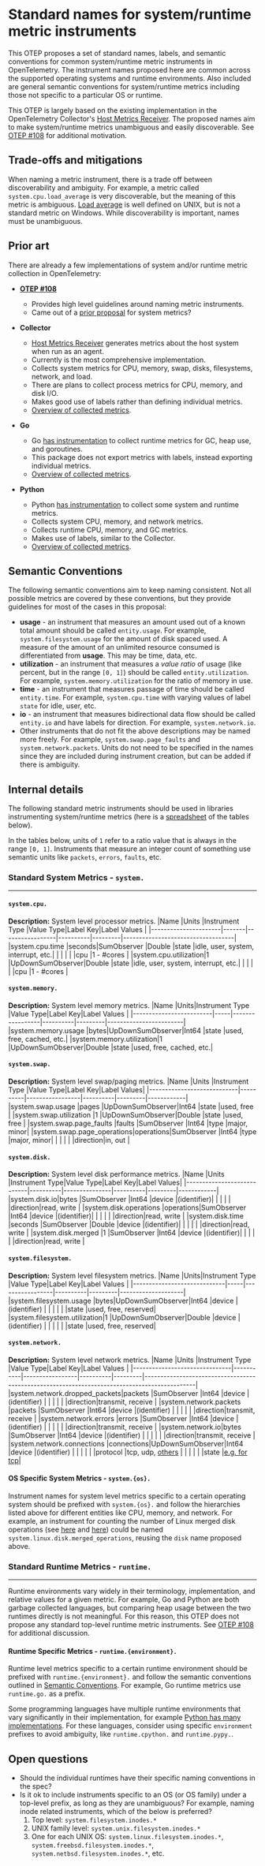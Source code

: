 # Standard names for system/runtime metric instruments

This OTEP proposes a set of standard names, labels, and semantic conventions for common system/runtime metric instruments in OpenTelemetry. The instrument names proposed here are common across the supported operating systems and runtime environments. Also included are general semantic conventions for system/runtime metrics including those not specific to a particular OS or runtime.

This OTEP is largely based on the existing implementation in the OpenTelemetry Collector's [Host Metrics Receiver](https://github.com/open-telemetry/opentelemetry-collector/tree/1ad767e62f3dff6f62f32c7360b6fefe0fbf32ff/receiver/hostmetricsreceiver). The proposed names aim to make system/runtime metrics unambiguous and easily discoverable. See [OTEP #108](https://github.com/open-telemetry/oteps/pull/108/files) for additional motivation.

## Trade-offs and mitigations

When naming a metric instrument, there is a trade off between discoverability and ambiguity. For example, a metric called `system.cpu.load_average` is very discoverable, but the meaning of this metric is ambiguous. [Load average](https://en.wikipedia.org/wiki/Load_(computing)) is well defined on UNIX, but is not a standard metric on Windows. While discoverability is important, names must be unambiguous.

## Prior art

There are already a few implementations of system and/or runtime metric collection in OpenTelemetry:

- **[OTEP #108](https://github.com/open-telemetry/oteps/pull/108/files)**
  * Provides high level guidelines around naming metric instruments.
  * Came out of a [prior proposal](https://docs.google.com/spreadsheets/d/1WlStcUe2eQoN1y_UF7TOd6Sw7aV_U0lFcLk5kBNxPsY/edit#gid=0) for system metrics?
- **Collector**
  * [Host Metrics Receiver](https://github.com/open-telemetry/opentelemetry-collector/tree/1ad767e62f3dff6f62f32c7360b6fefe0fbf32ff/receiver/hostmetricsreceiver) generates metrics about the host system when run as an agent.
  * Currently is the most comprehensive implementation.
  * Collects system metrics for CPU, memory, swap, disks, filesystems, network, and load.
  * There are plans to collect process metrics for CPU, memory, and disk I/O.
  * Makes good use of labels rather than defining individual metrics.
  * [Overview of collected metrics](https://docs.google.com/spreadsheets/d/11qSmzD9e7PnzaJPYRFdkkKbjTLrAKmvyQpjBjpJsR2s).

- **Go**
  * Go [has instrumentation](https://github.com/open-telemetry/opentelemetry-go-contrib/tree/master/instrumentation/runtime) to collect runtime metrics for GC, heap use, and goroutines.
  * This package does not export metrics with labels, instead exporting individual metrics.
  * [Overview of collected metrics](https://docs.google.com/spreadsheets/d/1r50cC9ass0A8SZIg2ZpLdvZf6HmQJsUSXFOu-rl4yaY/edit#gid=0).
- **Python**
  * Python [has instrumentation](https://github.com/open-telemetry/opentelemetry-python/tree/master/ext/opentelemetry-ext-system-metrics) to collect some system and runtime metrics.
  * Collects system CPU, memory, and network metrics.
  * Collects runtime CPU, memory, and GC metrics.
  * Makes use of labels, similar to the Collector.
  * [Overview of collected metrics](https://docs.google.com/spreadsheets/d/1r50cC9ass0A8SZIg2ZpLdvZf6HmQJsUSXFOu-rl4yaY/edit#gid=0).

## Semantic Conventions

The following semantic conventions aim to keep naming consistent. Not all possible metrics are covered by these conventions, but they provide guidelines for most of the cases in this proposal:

- **usage** - an instrument that measures an amount used out of a known total amount should be called `entity.usage`. For example, `system.filesystem.usage` for the amount of disk spaced used. A measure of the amount of an unlimited resource consumed is differentiated from **usage**. This may be time, data, etc.
- **utilization** - an instrument that measures a *value ratio* of usage (like percent, but in the range `[0, 1]`) should be called `entity.utilization`. For example, `system.memory.utilization` for the ratio of memory in use.
- **time** - an instrument that measures passage of time should be called `entity.time`. For example, `system.cpu.time` with varying values of label `state` for idle, user, etc.
- **io** - an instrument that measures bidirectional data flow should be called `entity.io` and have labels for direction. For example, `system.network.io`.
- Other instruments that do not fit the above descriptions may be named more freely. For example, `system.swap.page_faults` and `system.network.packets`. Units do not need to be specified in the names since they are included during instrument creation, but can be added if there is ambiguity.

## Internal details

The following standard metric instruments should be used in libraries instrumenting system/runtime metrics (here is a [spreadsheet](https://docs.google.com/spreadsheets/d/1r50cC9ass0A8SZIg2ZpLdvZf6HmQJsUSXFOu-rl4yaY/edit#gid=973941697) of the tables below).

In the tables below, units of `1` refer to a ratio value that is always in the range `[0, 1]`. Instruments that measure an integer count of something use semantic units like `packets`, `errors`, `faults`, etc.

### Standard System Metrics - `system.`

---

#### `system.cpu.`

**Description:** System level processor metrics.
|Name                  |Units  |Instrument Type  |Value Type|Label Key|Label Values                       |
|----------------------|-------|-----------------|----------|---------|-----------------------------------|
|system.cpu.time       |seconds|SumObserver      |Double    |state    |idle, user, system, interrupt, etc.|
|                      |       |                 |          |cpu      |1 - #cores                         |
|system.cpu.utilization|1      |UpDownSumObserver|Double    |state    |idle, user, system, interrupt, etc.|
|                      |       |                 |          |cpu      |1 - #cores                         |

#### `system.memory.`

**Description:** System level memory metrics.
|Name                     |Units|Instrument Type  |Value Type|Label Key|Label Values            |
|-------------------------|-----|-----------------|----------|---------|------------------------|
|system.memory.usage      |bytes|UpDownSumObserver|Int64     |state    |used, free, cached, etc.|
|system.memory.utilization|1    |UpDownSumObserver|Double    |state    |used, free, cached, etc.|

#### `system.swap.`

**Description:** System level swap/paging metrics.
|Name                        |Units     |Instrument Type  |Value Type|Label Key|Label Values|
|----------------------------|----------|-----------------|----------|---------|------------|
|system.swap.usage           |pages     |UpDownSumObserver|Int64     |state    |used, free  |
|system.swap.utilization     |1         |UpDownSumObserver|Double    |state    |used, free  |
|system.swap.page\_faults    |faults    |SumObserver      |Int64     |type     |major, minor|
|system.swap.page\_operations|operations|SumObserver      |Int64     |type     |major, minor|
|                            |          |                 |          |direction|in, out     |

#### `system.disk.`

**Description:** System level disk performance metrics.
|Name                        |Units     |Instrument Type|Value Type|Label Key|Label Values|
|----------------------------|----------|---------------|----------|---------|------------|
|system.disk.io<!--notlink-->|bytes     |SumObserver    |Int64     |device   |(identifier)|
|                            |          |               |          |direction|read, write |
|system.disk.operations      |operations|SumObserver    |Int64     |device   |(identifier)|
|                            |          |               |          |direction|read, write |
|system.disk.time            |seconds   |SumObserver    |Double    |device   |(identifier)|
|                            |          |               |          |direction|read, write |
|system.disk.merged          |1         |SumObserver    |Int64     |device   |(identifier)|
|                            |          |               |          |direction|read, write |

#### `system.filesystem.`

**Description:** System level filesystem metrics.
|Name                         |Units|Instrument Type  |Value Type|Label Key|Label Values        |
|-----------------------------|-----|-----------------|----------|---------|--------------------|
|system.filesystem.usage      |bytes|UpDownSumObserver|Int64     |device   |(identifier)        |
|                             |     |                 |          |state    |used, free, reserved|
|system.filesystem.utilization|1    |UpDownSumObserver|Double    |device   |(identifier)        |
|                             |     |                 |          |state    |used, free, reserved|

#### `system.network.`

**Description:** System level network metrics.
|Name                           |Units      |Instrument Type  |Value Type|Label Key|Label Values                                                                                  |
|-------------------------------|-----------|-----------------|----------|---------|----------------------------------------------------------------------------------------------|
|system.network.dropped\_packets|packets    |SumObserver      |Int64     |device   |(identifier)                                                                                  |
|                               |           |                 |          |direction|transmit, receive                                                                             |
|system.network.packets         |packets    |SumObserver      |Int64     |device   |(identifier)                                                                                  |
|                               |           |                 |          |direction|transmit, receive                                                                             |
|system.network.errors          |errors     |SumObserver      |Int64     |device   |(identifier)                                                                                  |
|                               |           |                 |          |direction|transmit, receive                                                                             |
|system<!--notlink-->.network.io|bytes      |SumObserver      |Int64     |device   |(identifier)                                                                                  |
|                               |           |                 |          |direction|transmit, receive                                                                             |
|system.network.connections     |connections|UpDownSumObserver|Int64     |device   |(identifier)                                                                                  |
|                               |           |                 |          |protocol |tcp, udp, [others](https://en.wikipedia.org/wiki/Transport_layer#Protocols)                   |
|                               |           |                 |          |state    |[e.g. for tcp](https://en.wikipedia.org/wiki/Transmission_Control_Protocol#Protocol_operation)|

#### OS Specific System Metrics - `system.{os}.`

Instrument names for system level metrics specific to a certain operating system should be prefixed with `system.{os}.` and follow the hierarchies listed above for different entities like CPU, memory, and network. For example, an instrument for counting the number of Linux merged disk operations (see [here](https://unix.stackexchange.com/questions/462704/iostat-what-is-exactly-the-concept-of-merge) and [here](https://man7.org/linux/man-pages/man1/iostat.1.html)) could be named `system.linux.disk.merged_operations`, reusing the `disk` name proposed above.

### Standard Runtime Metrics - `runtime.`

---

Runtime environments vary widely in their terminology, implementation, and relative values for a given metric. For example, Go and Python are both garbage collected languages, but comparing heap usage between the two runtimes directly is not meaningful. For this reason, this OTEP does not propose any standard top-level runtime metric instruments. See [OTEP #108](https://github.com/open-telemetry/oteps/pull/108/files) for additional discussion.

#### Runtime Specific Metrics - `runtime.{environment}.`

Runtime level metrics specific to a certain runtime environment should be prefixed with `runtime.{environment}.` and follow the semantic conventions outlined in [Semantic Conventions](#semantic-conventions). For example, Go runtime metrics use `runtime.go.` as a prefix.

Some programming languages have multiple runtime environments that vary significantly in their implementation, for example [Python has many implementations](https://wiki.python.org/moin/PythonImplementations). For these languages, consider using specific `environment` prefixes to avoid ambiguity, like `runtime.cpython.` and `runtime.pypy.`.

## Open questions

- Should the individual runtimes have their specific naming conventions in the spec?
- Is it ok to include instruments specific to an OS (or OS family) under a top-level prefix, as long as they are unambiguous? For example, naming inode related instruments, which of the below is preferred?
  1. Top level: `system.filesystem.inodes.*`
  2. UNIX family level: `system.unix.filesystem.inodes.*`
  3. One for each UNIX OS: `system.linux.filesystem.inodes.*`, `system.freebsd.filesystem.inodes.*`, `system.netbsd.filesystem.inodes.*`, etc.
